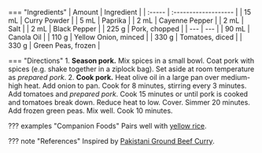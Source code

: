 === "Ingredients"
    | Amount | Ingredient           |
    | :----- | :------------------- |
    | 15 mL  | Curry Powder         |
    | 5 mL   | Paprika              |
    | 2 mL   | Cayenne Pepper       |
    | 2 mL   | Salt                 |
    | 2 mL   | Black Pepper         |
    | 225 g  | Pork, chopped        |
    | ---    | ---                  |
    | 90 mL  | Canola Oil           |
    | 110 g  | Yellow Onion, minced |
    | 330 g  | Tomatoes, diced      |
    | 330 g  | Green Peas, frozen   |

=== "Directions"
    1. **Season pork.** Mix spices in a small bowl. Coat pork with spices (e.g. shake together in a ziplock bag). Set aside at room temperature as *prepared pork*.
    2. **Cook pork.** Heat olive oil in a large pan over medium-high heat. Add onion to pan. Cook for 8 minutes, stirring every 3 minutes. Add tomatoes and *prepared pork*. Cook 15 minutes or until pork is cooked and tomatoes break down. Reduce heat to low. Cover. Simmer 20 minutes. Add frozen green peas. Mix well. Cook 10 minutes.

??? examples "Companion Foods"
    Pairs well with [yellow rice](../sides/yellow-rice.md).

??? note "References"
    Inspired by [Pakistani Ground Beef Curry](https://www.allrecipes.com/recipe/267015/pakistani-ground-beef-curry/).
